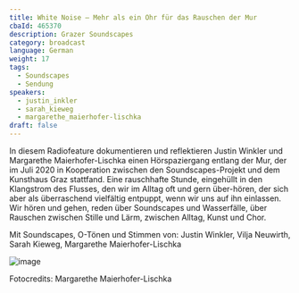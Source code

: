 ```yaml
---
title: White Noise – Mehr als ein Ohr für das Rauschen der Mur
cbaId: 465370
description: Grazer Soundscapes
category: broadcast
language: German
weight: 17
tags:
  - Soundscapes
  - Sendung
speakers:
  - justin_inkler
  - sarah_kieweg
  - margarethe_maierhofer-lischka
draft: false
---
```

In diesem Radiofeature dokumentieren und reflektieren Justin Winkler und Margarethe Maierhofer-Lischka einen Hörspaziergang entlang der Mur, der im Juli 2020 in Kooperation zwischen den Soundscapes-Projekt und dem Kunsthaus Graz stattfand. Eine rauschhafte Stunde, eingehüllt in den Klangstrom des Flusses, den wir im Alltag oft und gern über-hören, der sich aber als überraschend vielfältig entpuppt, wenn wir uns auf ihn einlassen. Wir hören und gehen, reden über Soundscapes und Wasserfälle, über Rauschen zwischen Stille und Lärm, zwischen Alltag, Kunst und Chor.

Mit Soundscapes, O-Tönen und Stimmen von: Justin Winkler, Vilja Neuwirth, Sarah Kieweg, Margarethe Maierhofer-Lischka

![image](/images/broadcasts/ss17/01.jpg)

Fotocredits: Margarethe Maierhofer-Lischka

